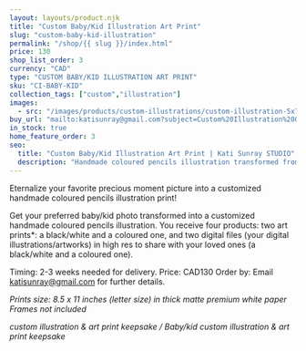 ```yaml
---
layout: layouts/product.njk
title: "Custom Baby/Kid Illustration Art Print"
slug: "custom-baby-kid-illustration"
permalink: "/shop/{{ slug }}/index.html"
price: 130
shop_list_order: 3
currency: "CAD"
type: "CUSTOM BABY/KID ILLUSTRATION ART PRINT"
sku: "CI-BABY-KID"
collection_tags: ["custom","illustration"]
images:
  - src: "/images/products/custom-illustrations/custom-illustration-5x7.jpg"
buy_url: "mailto:katisunray@gmail.com?subject=Custom%20Illustration%20Order"
in_stock: true
home_feature_order: 3
seo:
  title: "Custom Baby/Kid Illustration Art Print | Kati Sunray STUDIO"
  description: "Handmade coloured pencils illustration transformed from your favourite photo."
---
```


Eternalize your favorite precious moment picture into a customized handmade coloured pencils illustration print!

Get your preferred baby/kid photo transformed into a customized handmade coloured pencils illustration. You receive four products: two art prints*: a black/white and a coloured one, and two digital files (your digital illustrations/artworks) in high res to share with your loved ones (a black/white and a coloured one).

Timing: 2-3 weeks needed for delivery.
Price: CAD130
Order by: Email [katisunray@gmail.com](mailto:katisunray@gmail.com) for further details.

*Prints size: 8.5 x 11 inches (letter size) in thick matte premium white paper*
*Frames not included*

_custom illustration & art print keepsake / Baby/kid custom illustration & art print keepsake_




